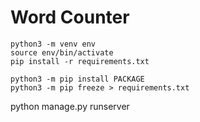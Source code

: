 # Word Counter

```
python3 -m venv env
source env/bin/activate
pip install -r requirements.txt
```

```
python3 -m pip install PACKAGE
python3 -m pip freeze > requirements.txt
```

python manage.py runserver
